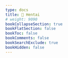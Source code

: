 ```yaml
---
type: docs
title: 💜 Hentai
# weight: 9090
bookCollapseSection: true
bookFlatSection: false
bookToc: false
bookComments: false
bookSearchExclude: true
bookHidden: false
---
```

